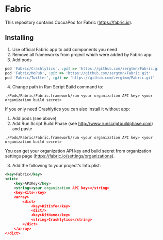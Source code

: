 Fabric
======
This repository contains CocoaPod for Fabric (https://fabric.io).


## Installing
1. Use official Fabric app to add components you need
2. Remove all frameworks from project which were added by Fabric app
3. Add pods

  ```ruby
pod 'Fabric/Crashlytics', :git => 'https://github.com/zergtmn/Fabric.git'
pod 'Fabric/MoPub', :git => 'https://github.com/zergtmn/Fabric.git'
pod 'Fabric/Twitter', :git => 'https://github.com/zergtmn/Fabric.git'
```

4. Change path in Run Script Build command to:

  `./Pods/Fabric/Fabric.framework/run <your organization API key> <your organization build secret>`

If you only need Crashlytics you can also install it without app:

1. Add pods (see above)
2. Add Run Script Build Phase (see http://www.runscriptbuildphase.com) and paste

 `./Pods/Fabric/Fabric.framework/run <your organization API key> <your organization build secret>`

  You can get your organization API key and build secret from organization settings page (https://fabric.io/settings/organizations).

3. Add the following to your project's Info.plist:

```xml
<key>Fabric</key>
<dict>
	<key>APIKey</key>
	<string><your organization API key></string>
	<key>Kits</key>
	<array>
		<dict>
			<key>KitInfo</key>
			<dict/>
			<key>KitName</key>
			<string>Crashlytics</string>
		</dict>
	</array>
</dict>
```
